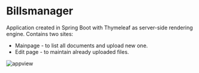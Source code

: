 # Billsmanager

Application created in Spring Boot with Thymeleaf as server-side rendering engine.
Contains two sites:
* Mainpage - to list all documents and upload new one.
* Edit page - to maintain already uploaded files.

![appview](/uploads/89f63f4c90c5e54f405cba7e186981a7/appview.PNG)
